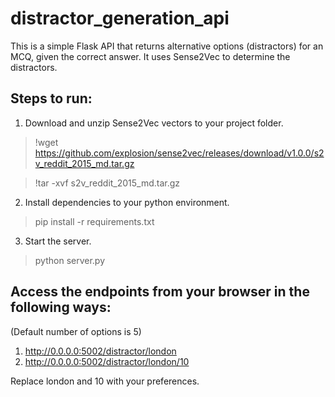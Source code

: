 # distractor_generation_api

This is a simple Flask API that returns alternative options (distractors) for an MCQ, given the correct answer. It uses Sense2Vec to determine the distractors.

## Steps to run:
1. Download and unzip Sense2Vec vectors to your project folder.
  >!wget https://github.com/explosion/sense2vec/releases/download/v1.0.0/s2v_reddit_2015_md.tar.gz
  
  >!tar -xvf  s2v_reddit_2015_md.tar.gz
2. Install dependencies to your python environment.
  >pip install -r requirements.txt 

3. Start the server.
  >python server.py


## Access the endpoints from your browser in the following ways:
(Default number of options is 5)
1. http://0.0.0.0:5002/distractor/london
2. http://0.0.0.0:5002/distractor/london/10

Replace london and 10 with your preferences.
